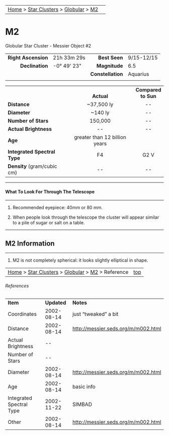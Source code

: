 |    |    |
|:---|---:|
|[Home](/notes/#object-notes) > [Star Clusters](/notes/#star-clusters) > [Globular](../!globular-cluster-info) > [M2](#m2)|  |

# M2
Globular Star Cluster - Messier Object #2


|   |   |   |   |
|--:|:--|--:|:--|
|**Right Ascension**|21h 33m 29s|**Best Seen**|9/15-12/15|
|**Declination**|-0&deg; 49' 23"	|**Magnitude**|6.5|
|   |   |**Constellation**|Aquarius|
|   |   |   |   |

|   |   |   |
|---|:---:|:---:|
|   | <br/>**Actual**| **Compared<br/>to Sun** |
|**Distance** | ~37,500 ly | -- |
|**Diameter** | ~140 ly | -- |
|**Number of Stars**| 150,000 | -- |
|**Actual Brightness**| -- | -- |
|**Age** | greater than 12 billion years |   |
|**Integrated Spectral Type** | F4 | G2 V |
|**Density** (gram/cubic cm) | -- | -- |

---
#### What To Look For Through The Telescope
---

1.	Recommended eyepiece: 40mm or 80 mm.

2.	When people look through the telescope the cluster will appear similar to a pile of sugar or salt on a table.

---
## M2 Information
---

1.	M2 is not completely spherical: it looks slightly elliptical in shape.

|    |    |
|:---|---:|
|[Home](/notes/#object-notes) > [Star Clusters](/notes/#star-clusters) > [Globular](../!globular-cluster-info) > [M2](#m2) > Reference|[top](#m2)|

###### References

|   |   |   |
|---|---|---|
|**Item**|**Updated**|**Notes**|
|Coordinates|2002-08-14|just “tweaked” a bit|
|Distance|2002-08-14|<http://messier.seds.org/m/m002.html>|
|Actual Brightness| -- |   |
|Number of Stars| -- |   |
|Diameter|2002-08-14|<http://messier.seds.org/m/m002.html>|
|Age|2002-08-14|basic info|
|Integrated Spectral Type|2002-11-22|SIMBAD|
|Other|2002-08-14|<http://messier.seds.org/m/m002.html>|
